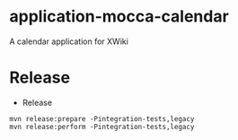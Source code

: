 application-mocca-calendar
===============================

A calendar application for XWiki

# Release

* Release

```
mvn release:prepare -Pintegration-tests,legacy
mvn release:perform -Pintegration-tests,legacy
```